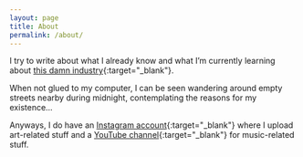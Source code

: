 ```yaml
---
layout: page
title: About
permalink: /about/
---
```


I try to write about what I already know and what I’m currently learning about [this damn industry](https://code.tutsplus.com/articles/this-damn-industry--net-17054){:target="_blank"}.

When not glued to my computer, I can be seen wandering around empty streets nearby during midnight, contemplating the reasons for my existence...

Anyways, I do have an [Instagram account](https://www.instagram.com/kennyalmendral.art/){:target="_blank"} where I upload art-related stuff and a [YouTube channel](https://www.youtube.com/channel/UCGKZf2mm26IdIz5uVCV_y0w){:target="_blank"} for music-related stuff.
